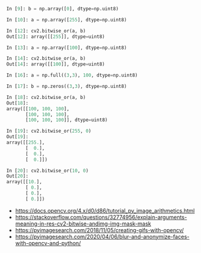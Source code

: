 

```python
In [9]: b = np.array([0], dtype=np.uint8)

In [10]: a = np.array([255], dtype=np.uint8)

In [12]: cv2.bitwise_or(a, b)
Out[12]: array([[255]], dtype=uint8)

In [13]: a = np.array([100], dtype=np.uint8)

In [14]: cv2.bitwise_or(a, b)
Out[14]: array([[100]], dtype=uint8)

In [16]: a = np.full((3,3), 100, dtype=np.uint8)

In [17]: b = np.zeros((3,3), dtype=np.uint8)

In [18]: cv2.bitwise_or(a, b)
Out[18]:
array([[100, 100, 100],
       [100, 100, 100],
       [100, 100, 100]], dtype=uint8)

In [19]: cv2.bitwise_or(255, 0)
Out[19]:
array([[255.],
       [  0.],
       [  0.],
       [  0.]])

In [20]: cv2.bitwise_or(10, 0)
Out[20]:
array([[10.],
       [ 0.],
       [ 0.],
       [ 0.]])
```

- <https://docs.opencv.org/4.x/d0/d86/tutorial_py_image_arithmetics.html>
- <https://stackoverflow.com/questions/32774956/explain-arguments-meaning-in-res-cv2-bitwise-andimg-img-mask-mask>
- <https://pyimagesearch.com/2018/11/05/creating-gifs-with-opencv/>
- <https://pyimagesearch.com/2020/04/06/blur-and-anonymize-faces-with-opencv-and-python/>
